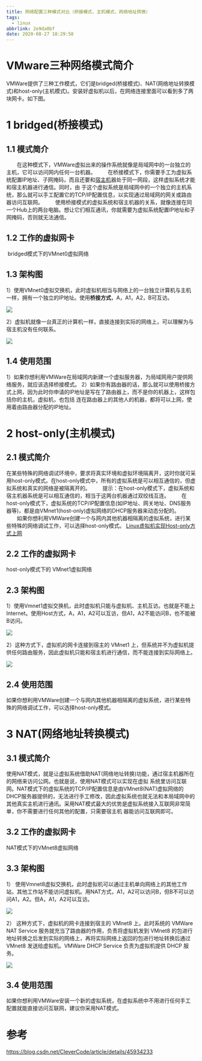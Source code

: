 ```yaml
---
title: 网络配置三种模式对比（桥接模式，主机模式，网络地址转换）
tags:
  - linux
abbrlink: 2e9da0bf
date: 2020-08-27 18:29:58
---
```


# VMware三种网络模式简介

​    VMWare提供了三种工作模式，它们是bridged(桥接模式)、NAT(网络地址转换模式)和host-only(主机模式)。安装好虚拟机以后，在网络连接里面可以看到多了两块网卡。如下图。

# 1 bridged(桥接模式)

## 1.1 模式简介

　　在这种模式下，VMWare虚拟出来的操作系统就像是局域网中的一台独立的主机，它可以访问网内任何一台机器。  　　在桥接模式下，你需要手工为虚拟系统配置IP地址、子网掩码，而且还要和[宿主机](https://cloud.tencent.com/product/cdh?from=10680)器处于同一网段，这样虚拟系统才能和宿主机器进行通信。同时，由 于这个虚拟系统是局域网中的一个独立的主机系统，那么就可以手工配置它的TCP/IP配置信息，以实现通过局域网的网关或路由器访问互联网。  　　使用桥接模式的虚拟系统和宿主机器的关系，就像连接在同一个Hub上的两台电脑。想让它们相互通讯，你就需要为虚拟系统配置IP地址和子网掩码，否则就无法通信。    

## 1.2 工作的虚拟网卡

​    bridged模式下的VMnet0虚拟网络    

## 1.3 架构图

1）使用VMnet0虚拟交换机，此时虚拟机相当与网络上的一台独立计算机与主机一样，拥有一个独立的IP地址。使用**桥接方式**，A，A1，A2，B可互访。

![](https://tva1.sinaimg.cn/large/007S8ZIlgy1gi5jxbkbk6j30ir0a00ta.jpg)

2）虚拟机就像一台真正的计算机一样，直接连接到实际的网络上，可以理解为与宿主机没有任何联系。

![](https://tva1.sinaimg.cn/large/007S8ZIlgy1gi5jzb54q3j30ig08caam.jpg)

## 1.4 使用范围

​    1）如果你想利用VMWare在局域网内新建一个虚拟服务器，为局域网用户提供网络服务，就应该选择桥接模式。      2）如果你有路由器的话，那么就可以使用桥接方式上网，因为此时你申请的IP地址是写在了路由器上，而不是你的机器上，这样包括你的主机，虚拟机，也包括 连在路由器上的其他人的机器，都将可以上网，使用着由路由器分配的IP地址。  

# 2 host-only(主机模式)

## 2.1 模式简介

​    在某些特殊的网络调试环境中，要求将真实环境和虚拟环境隔离开，这时你就可采用host-only模式。在host-only模式中，所有的虚拟系统是可以相互通信的，但虚拟系统和真实的网络是被隔离开的。  　　提示：在host-only模式下，虚拟系统和宿主机器系统是可以相互通信的，相当于这两台机器通过双绞线互连。  　　在host-only模式下，虚拟系统的TCP/IP配置信息(如IP地址、网关地址、DNS服务器等)，都是由VMnet1(host-only)虚拟网络的DHCP服务器来动态分配的。  　　如果你想利用VMWare创建一个与网内其他机器相隔离的虚拟系统，进行某些特殊的网络调试工作，可以选择host-only模式。    [Linux虚拟机实现Host-only方式上网](http://blog.csdn.net/suneqing/article/details/51787336)

## 2.2 工作的虚拟网卡

   host-only模式下的 VMnet1虚拟网络  

## 2.3 架构图

1）使用Vmnet1虚拟交换机，此时虚拟机只能与虚拟机、主机互访。也就是不能上Internet。使用Host方式，A，A1，A2可以互访，但A1，A2不能访问B，也不能被B访问。

![](https://tva1.sinaimg.cn/large/007S8ZIlgy1gi5jzy56yqj30h709ajs1.jpg)

2）这种方式下，虚拟机的网卡连接到宿主的 VMnet1 上，但系统并不为虚拟机提供任何路由服务，因此虚拟机只能和宿主机进行通信，而不能连接到实际网络上。

![](https://tva1.sinaimg.cn/large/007S8ZIlgy1gi5k09nm0nj30hb086dgg.jpg)

## 2.4 使用范围

   如果你想利用VMWare创建一个与网内其他机器相隔离的虚拟系统，进行某些特殊的网络调试工作，可以选择host-only模式。  

# 3 NAT(网络地址转换模式)

## 3.1 模式简介

​    使用NAT模式，就是让虚拟系统借助NAT(网络地址转换)功能，通过宿主机器所在的网络来访问公网。也就是说，使用NAT模式可以实现在虚拟 系统里访问互联网。NAT模式下的虚拟系统的TCP/IP配置信息是由VMnet8(NAT)虚拟网络的DHCP服务器提供的，无法进行手工修改，因此虚拟系统也就无法和本局域网中的其他真实主机进行通讯。采用NAT模式最大的优势是虚拟系统接入互联网非常简单，你不需要进行任何其他的配置，只需要宿主机 器能访问互联网即可。    

## 3.2 工作的虚拟网卡

   NAT模式下的VMnet8虚拟网络    

## 3.3 架构图

1） 使用Vmnet8虚拟交换机，此时虚拟机可以通过主机单向网络上的其他工作站，其他工作站不能访问虚拟机。用NAT方式，A1，A2可以访问B，但B不可以访问A1，A2。但A，A1，A2可以互访。

![](https://tva1.sinaimg.cn/large/007S8ZIlgy1gi5k0pewx6j30i909gaav.jpg)

2） 这种方式下，虚拟机的网卡连接到宿主的 VMnet8 上。此时系统的 VMWare NAT Service 服务就充当了路由器的作用，负责将虚拟机发到 VMnet8 的包进行地址转换之后发到实际的网络上，再将实际网络上返回的包进行地址转换后通过 VMnet8 发送给虚拟机。VMWare DHCP Service 负责为虚拟机提供 DHCP 服务。

![](https://tva1.sinaimg.cn/large/007S8ZIlgy1gi5k0w2pqrj30hm0863z4.jpg)

## 3.4 使用范围

​    如果你想利用VMWare安装一个新的虚拟系统，在虚拟系统中不用进行任何手工配置就能直接访问互联网，建议你采用NAT模式。

# 参考

<https://blog.csdn.net/CleverCode/article/details/45934233>

